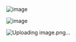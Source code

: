 ![image](https://github.com/pritam1322/Lodging_website/assets/54185099/8be9d68a-8974-4560-812e-a7245181dd75)

![image](https://github.com/pritam1322/Lodging_website/assets/54185099/9a3bbf41-8894-4543-9a76-6259cf81d0eb)


![Uploading image.png…]()

